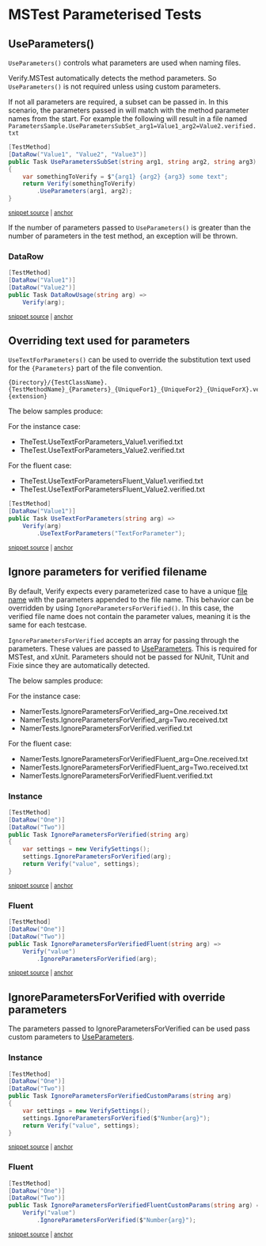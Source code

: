 <!--
GENERATED FILE - DO NOT EDIT
This file was generated by [MarkdownSnippets](https://github.com/SimonCropp/MarkdownSnippets).
Source File: /docs/mdsource/parameterised-mstest.source.md
To change this file edit the source file and then run MarkdownSnippets.
-->

# MSTest Parameterised Tests


## UseParameters()

`UseParameters()` controls what parameters are used when naming files.

Verify.MSTest automatically detects the method parameters. So `UseParameters()` is not required unless using custom parameters.

If not all parameters are required, a subset can be passed in. In this scenario, the parameters passed in will match with the method parameter names from the start. For example the following will result in a file named `ParametersSample.UseParametersSubSet_arg1=Value1_arg2=Value2.verified.txt`

<!-- snippet: UseParametersSubSetMSTest -->
<a id='snippet-UseParametersSubSetMSTest'></a>
```cs
[TestMethod]
[DataRow("Value1", "Value2", "Value3")]
public Task UseParametersSubSet(string arg1, string arg2, string arg3)
{
    var somethingToVerify = $"{arg1} {arg2} {arg3} some text";
    return Verify(somethingToVerify)
        .UseParameters(arg1, arg2);
}
```
<sup><a href='/src/Verify.MSTest.Tests/Snippets/ParametersSample.cs#L114-L125' title='Snippet source file'>snippet source</a> | <a href='#snippet-UseParametersSubSetMSTest' title='Start of snippet'>anchor</a></sup>
<!-- endSnippet -->

If the number of parameters passed to `UseParameters()` is greater than the number of parameters in the test method, an exception will be thrown.


### DataRow

<!-- snippet: DataRowInstanceMSTest -->
<a id='snippet-DataRowInstanceMSTest'></a>
```cs
[TestMethod]
[DataRow("Value1")]
[DataRow("Value2")]
public Task DataRowUsage(string arg) =>
    Verify(arg);
```
<sup><a href='/src/Verify.MSTest.Tests/Snippets/ParametersSample.cs#L14-L22' title='Snippet source file'>snippet source</a> | <a href='#snippet-DataRowInstanceMSTest' title='Start of snippet'>anchor</a></sup>
<!-- endSnippet -->


## Overriding text used for parameters

`UseTextForParameters()` can be used to override the substitution text used for the `{Parameters}` part of the file convention.<!-- include: override-parameters-text. path: /docs/mdsource/override-parameters-text.include.md -->

```
{Directory}/{TestClassName}.{TestMethodName}_{Parameters}_{UniqueFor1}_{UniqueFor2}_{UniqueForX}.verified.{extension}
```

The below samples produce:

For the instance case:

 * TheTest.UseTextForParameters_Value1.verified.txt
 * TheTest.UseTextForParameters_Value2.verified.txt

For the fluent case:

 * TheTest.UseTextForParametersFluent_Value1.verified.txt
 * TheTest.UseTextForParametersFluent_Value2.verified.txt<!-- endInclude -->

<!-- snippet: UseTextForParametersMSTest -->
<a id='snippet-UseTextForParametersMSTest'></a>
```cs
[TestMethod]
[DataRow("Value1")]
public Task UseTextForParameters(string arg) =>
    Verify(arg)
        .UseTextForParameters("TextForParameter");
```
<sup><a href='/src/Verify.MSTest.Tests/Snippets/ParametersSample.cs#L4-L12' title='Snippet source file'>snippet source</a> | <a href='#snippet-UseTextForParametersMSTest' title='Start of snippet'>anchor</a></sup>
<!-- endSnippet -->


## Ignore parameters for verified filename

By default, Verify expects every parameterized case to have a unique [file name](/docs/naming.md) with the parameters appended to the file name. This behavior can be overridden by using `IgnoreParametersForVerified()`. In this case, the verified file name does not contain the parameter values, meaning it is the same for each testcase.<!-- include: ignore-parameters. path: /docs/mdsource/ignore-parameters.include.md -->

`IgnoreParametersForVerified` accepts an array for passing through the parameters. These values are passed to [UseParameters](#UseParameters). This is required for MSTest, and xUnit. Parameters should not be passed for NUnit, TUnit and Fixie since they are automatically detected.

The below samples produce:

For the instance case:

 * NamerTests.IgnoreParametersForVerified_arg=One.received.txt
 * NamerTests.IgnoreParametersForVerified_arg=Two.received.txt
 * NamerTests.IgnoreParametersForVerified.verified.txt

For the fluent case:

 * NamerTests.IgnoreParametersForVerifiedFluent_arg=One.received.txt
 * NamerTests.IgnoreParametersForVerifiedFluent_arg=Two.received.txt
 * NamerTests.IgnoreParametersForVerifiedFluent.verified.txt<!-- endInclude -->


### Instance

<!-- snippet: IgnoreParametersForVerifiedMSTest -->
<a id='snippet-IgnoreParametersForVerifiedMSTest'></a>
```cs
[TestMethod]
[DataRow("One")]
[DataRow("Two")]
public Task IgnoreParametersForVerified(string arg)
{
    var settings = new VerifySettings();
    settings.IgnoreParametersForVerified(arg);
    return Verify("value", settings);
}
```
<sup><a href='/src/Verify.MSTest.Tests/Snippets/ParametersSample.cs#L24-L36' title='Snippet source file'>snippet source</a> | <a href='#snippet-IgnoreParametersForVerifiedMSTest' title='Start of snippet'>anchor</a></sup>
<!-- endSnippet -->


### Fluent

<!-- snippet: IgnoreParametersForVerifiedFluentMSTest -->
<a id='snippet-IgnoreParametersForVerifiedFluentMSTest'></a>
```cs
[TestMethod]
[DataRow("One")]
[DataRow("Two")]
public Task IgnoreParametersForVerifiedFluent(string arg) =>
    Verify("value")
        .IgnoreParametersForVerified(arg);
```
<sup><a href='/src/Verify.MSTest.Tests/Snippets/ParametersSample.cs#L38-L47' title='Snippet source file'>snippet source</a> | <a href='#snippet-IgnoreParametersForVerifiedFluentMSTest' title='Start of snippet'>anchor</a></sup>
<!-- endSnippet -->


## IgnoreParametersForVerified with override parameters

The parameters passed to IgnoreParametersForVerified can be used pass custom parameters to [UseParameters](#UseParameters).


### Instance

<!-- snippet: IgnoreParametersForVerifiedCustomParamsMSTest -->
<a id='snippet-IgnoreParametersForVerifiedCustomParamsMSTest'></a>
```cs
[TestMethod]
[DataRow("One")]
[DataRow("Two")]
public Task IgnoreParametersForVerifiedCustomParams(string arg)
{
    var settings = new VerifySettings();
    settings.IgnoreParametersForVerified($"Number{arg}");
    return Verify("value", settings);
}
```
<sup><a href='/src/Verify.MSTest.Tests/Snippets/ParametersSample.cs#L49-L61' title='Snippet source file'>snippet source</a> | <a href='#snippet-IgnoreParametersForVerifiedCustomParamsMSTest' title='Start of snippet'>anchor</a></sup>
<!-- endSnippet -->


### Fluent

<!-- snippet: IgnoreParametersForVerifiedCustomParamsFluentMSTest -->
<a id='snippet-IgnoreParametersForVerifiedCustomParamsFluentMSTest'></a>
```cs
[TestMethod]
[DataRow("One")]
[DataRow("Two")]
public Task IgnoreParametersForVerifiedFluentCustomParams(string arg) =>
    Verify("value")
        .IgnoreParametersForVerified($"Number{arg}");
```
<sup><a href='/src/Verify.MSTest.Tests/Snippets/ParametersSample.cs#L63-L72' title='Snippet source file'>snippet source</a> | <a href='#snippet-IgnoreParametersForVerifiedCustomParamsFluentMSTest' title='Start of snippet'>anchor</a></sup>
<!-- endSnippet -->
